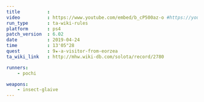```yaml
---
title          :
video          : https://www.youtube.com/embed/b_cP500az-o #https://youtu.be/b_cP500az-o
run_type       : ta-wiki-rules
platform       : ps4
patch_version  : 6.02
date           : 2019-04-24
time           : 13'05"28
quest          : 9★-a-visitor-from-eorzea
ta_wiki_link   : http://mhw.wiki-db.com/solota/record/2780

runners:
    - pochi

weapons:
    - insect-glaive
---
```

